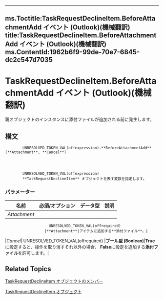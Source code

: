 

---
ms.Toctitle:TaskRequestDeclineItem.BeforeAttachmentAdd イベント (Outlook)(機械翻訳)
title:TaskRequestDeclineItem.BeforeAttachmentAdd イベント (Outlook)(機械翻訳)
ms.ContentId:1962b6f9-99de-70e7-6845-dc2c547d7035
---
# TaskRequestDeclineItem.BeforeAttachmentAdd イベント (Outlook)(機械翻訳)




親オブジェクトのインスタンスに添付ファイルが追加される前に発生します。

## 構文

            UNRESOLVED_TOKEN_VAL(offexpression).**BeforeAttachmentAdd**(**Attachment**, **Cancel**)




            UNRESOLVED_TOKEN_VAL(offexpression)
            **TaskRequestDeclineItem** オブジェクトを表す変数を指定します。

### パラメーター

|**名前**|**必須/オプション**|**データ型**|**説明**|
|---|---|---|---|
|*Attachment*|
                        UNRESOLVED_TOKEN_VAL(offrequired)
                      |**Attachment**|アイテムに追加する**添付ファイル**。|
|*Cancel*|
                        UNRESOLVED_TOKEN_VAL(offrequired)
                      |**ブール型 (Boolean)**|**True**に設定すると、操作を取り消すそれ以外の場合、 **False**に設定を追加する**添付ファイル**を許可します。|





## Related Topics

[TaskRequestDeclineItem オブジェクトのメンバー](3de31d0d-2444-876c-5d4d-1192851301af.md)

[TaskRequestDeclineItem オブジェクト](e842c7c0-7943-9219-329b-30b892ab99b0.md)





